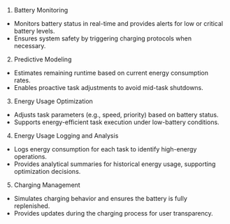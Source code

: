1. Battery Monitoring
- Monitors battery status in real-time and provides alerts for low or critical battery levels.
- Ensures system safety by triggering charging protocols when necessary.
2. Predictive Modeling
- Estimates remaining runtime based on current energy consumption rates.
- Enables proactive task adjustments to avoid mid-task shutdowns.
3. Energy Usage Optimization
- Adjusts task parameters (e.g., speed, priority) based on battery status.
- Supports energy-efficient task execution under low-battery conditions.
4. Energy Usage Logging and Analysis
- Logs energy consumption for each task to identify high-energy operations.
- Provides analytical summaries for historical energy usage, supporting optimization decisions.
5. Charging Management
- Simulates charging behavior and ensures the battery is fully replenished.
- Provides updates during the charging process for user transparency.

